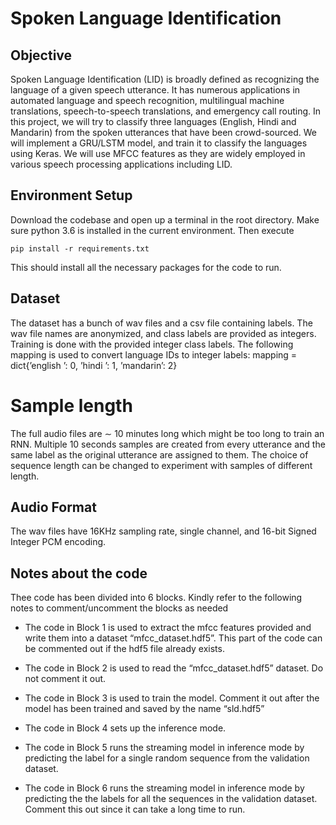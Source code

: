 # Spoken Language Identification

## Objective
Spoken Language Identification (LID) is broadly defined as recognizing the language of a given speech utterance. It has numerous applications in automated language and speech recognition, multilingual machine translations, speech-to-speech translations, and emergency call routing. In this project, we will try to classify three languages (English, Hindi and Mandarin) from the spoken utterances that have been crowd-sourced. We will implement a GRU/LSTM model, and train it to classify the languages using Keras. We will use MFCC features as they are widely employed in various speech processing applications including LID.

## Environment Setup
Download the codebase and open up a terminal in the root directory. Make sure python 3.6 is installed in the current environment. Then execute

    pip install -r requirements.txt

This should install all the necessary packages for the code to run.

## Dataset
The dataset has a bunch of wav files and a csv file containing labels. The wav file names are anonymized, and class labels are provided as integers. Training is done with the provided integer class labels. The following mapping is used to convert language IDs to integer labels:
mapping = dict{’english ’: 0, ’hindi ’: 1, ’mandarin’: 2}

# Sample length
The full audio files are ∼ 10 minutes long which might be too long to train an RNN. Multiple 10 seconds samples are created from every utterance and the same label as the original utterance are assigned to them. The choice of sequence length can be changed to experiment with samples of different length.

## Audio Format
The wav files have 16KHz sampling rate, single channel, and 16-bit Signed Integer PCM encoding.

## Notes about the code
Thee code has been divided into 6 blocks. Kindly refer to the following notes to comment/uncomment the blocks as needed

- The code in Block 1 is used to extract the mfcc features provided and write them into a dataset “mfcc_dataset.hdf5”. This part of the code can be commented out if the hdf5 file already exists.

- The code in Block 2 is used to read the “mfcc_dataset.hdf5” dataset. Do not comment it out.

- The code in Block 3 is used to train the model. Comment it out after the model has been trained and saved by the name “sld.hdf5”

- The code in Block 4 sets up the inference mode.

- The code in Block 5 runs the streaming model in inference mode by predicting the label for a single random sequence from the validation dataset.

- The code in Block 6 runs the streaming model in inference mode by predicting the the labels for all the sequences in the validation dataset. Comment this out since it can take a long time to run.
